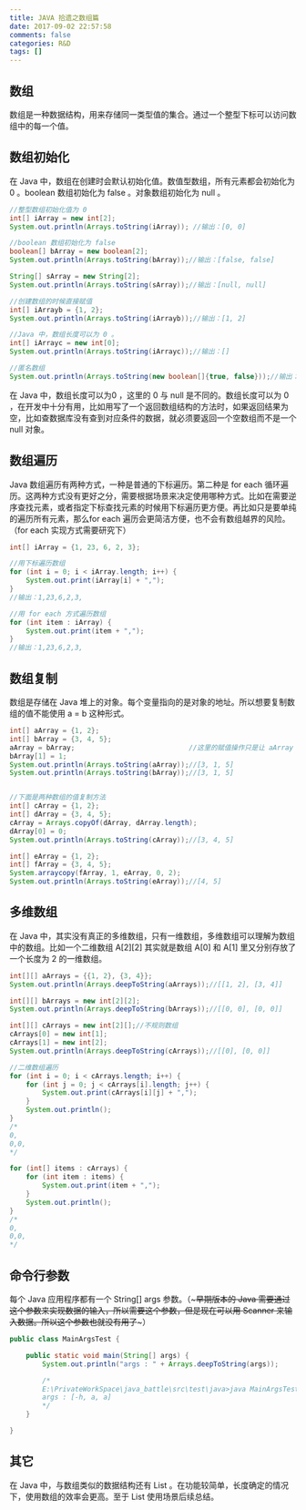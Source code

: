 ```yaml
---
title: JAVA 拾遗之数组篇
date: 2017-09-02 22:57:58
comments: false
categories: R&D
tags: []
---
```

## 数组
数组是一种数据结构，用来存储同一类型值的集合。通过一个整型下标可以访问数组中的每一个值。  

## 数组初始化
在 Java 中，数组在创建时会默认初始化值。数值型数组，所有元素都会初始化为 0 。boolean 数组初始化为 false 。对象数组初始化为 null 。
```java
//整型数组初始化值为 0
int[] iArray = new int[2];
System.out.println(Arrays.toString(iArray)); //输出：[0, 0]

//boolean 数组初始化为 false
boolean[] bArray = new boolean[2];
System.out.println(Arrays.toString(bArray));//输出：[false, false]

String[] sArray = new String[2];
System.out.println(Arrays.toString(sArray));//输出：[null, null]

//创建数组的时候直接赋值
int[] iArrayb = {1, 2};
System.out.println(Arrays.toString(iArrayb));//输出：[1, 2]

//Java 中，数组长度可以为 0 。
int[] iArrayc = new int[0];
System.out.println(Arrays.toString(iArrayc));//输出：[]

//匿名数组
System.out.println(Arrays.toString(new boolean[]{true, false}));//输出：[true, false]
```
在 Java 中，数组长度可以为0 ，这里的 0 与 null 是不同的。数组长度可以为 0 ，在开发中十分有用，比如用写了一个返回数组结构的方法时，如果返回结果为空，比如查数据库没有查到对应条件的数据，就必须要返回一个空数组而不是一个 null 对象。  

## 数组遍历
Java 数组遍历有两种方式，一种是普通的下标遍历。第二种是 for each 循环遍历。这两种方式没有更好之分，需要根据场景来决定使用哪种方式。比如在需要逆序查找元素，或者指定下标查找元素的时候用下标遍历更方便。再比如只是要单纯的遍历所有元素，那么for each 遍历会更简洁方便，也不会有数组越界的风险。（for each 实现方式需要研究下）  
```java
int[] iArray = {1, 23, 6, 2, 3};

//用下标遍历数组
for (int i = 0; i < iArray.length; i++) {
    System.out.print(iArray[i] + ",");
}
//输出：1,23,6,2,3,

//用 for each 方式遍历数组
for (int item : iArray) {
    System.out.print(item + ",");
}
//输出：1,23,6,2,3,
```

## 数组复制
数组是存储在 Java 堆上的对象。每个变量指向的是对象的地址。所以想要复制数组的值不能使用 a = b 这种形式。  
```java
int[] aArray = {1, 2};
int[] bArray = {3, 4, 5};
aArray = bArray;                            //这里的赋值操作只是让 aArray 变量指向了 bRrray 对象的地址。
bArray[1] = 1;
System.out.println(Arrays.toString(aArray));//[3, 1, 5]
System.out.println(Arrays.toString(bArray));//[3, 1, 5]


//下面是两种数组的值复制方法
int[] cArray = {1, 2};
int[] dArray = {3, 4, 5};
cArray = Arrays.copyOf(dArray, dArray.length);
dArray[0] = 0;
System.out.println(Arrays.toString(cArray));//[3, 4, 5]

int[] eArray = {1, 2};
int[] fArray = {3, 4, 5};
System.arraycopy(fArray, 1, eArray, 0, 2);
System.out.println(Arrays.toString(eArray));//[4, 5]
```

## 多维数组
在 Java 中，其实没有真正的多维数组，只有一维数组，多维数组可以理解为数组中的数组。比如一个二维数组 A[2][2] 其实就是数组 A[0] 和 A[1] 里又分别存放了一个长度为 2 的一维数组。  
```java
int[][] aArrays = {{1, 2}, {3, 4}};
System.out.println(Arrays.deepToString(aArrays));//[[1, 2], [3, 4]]

int[][] bArrays = new int[2][2];
System.out.println(Arrays.deepToString(bArrays));//[[0, 0], [0, 0]]

int[][] cArrays = new int[2][];//不规则数组
cArrays[0] = new int[1];
cArrays[1] = new int[2];
System.out.println(Arrays.deepToString(cArrays));//[[0], [0, 0]]

//二维数组遍历
for (int i = 0; i < cArrays.length; i++) {
    for (int j = 0; j < cArrays[i].length; j++) {
        System.out.print(cArrays[i][j] + ",");
    }
    System.out.println();
}
/*
0,
0,0,
*/

for (int[] items : cArrays) {
    for (int item : items) {
        System.out.print(item + ",");
    }
    System.out.println();
}
/*
0,
0,0,
*/
```
## 命令行参数
每个 Java 应用程序都有一个 String[] args 参数。（~~~早期版本的 Java 需要通过这个参数来实现数据的输入，所以需要这个参数，但是现在可以用 Scanner 来输入数据。所以这个参数也就没有用了~~~）  
```java
public class MainArgsTest {

    public static void main(String[] args) {
        System.out.println("args : " + Arrays.deepToString(args));

        /*
        E:\PrivateWorkSpace\java_battle\src\test\java>java MainArgsTest -h a a
        args : [-h, a, a]
        */
    }

}
```

## 其它
在 Java 中，与数组类似的数据结构还有 List 。在功能较简单，长度确定的情况下，使用数组的效率会更高。至于 List 使用场景后续总结。